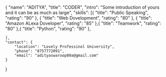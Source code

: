{
    "name": "ADITYA",
    "title": "CODER",
    "intro": "Some introduction of yours and it can be as much as large",
    "skills": [{
            "title": "Public Speaking",
            "rating": "90"
        },
        {
            "title": "Web Dovelopment",
            "rating": "80"
        },
        {
            "title": "Amazon ALexa Doveloper",
            "rating": "85"
        },{
            "title": "Teamwork",
            "rating": "80"
        },{
            "title": "Python",
            "rating": "90"
        },

    ],
    "contact": {
        "location": "Lovely Professinol University",
        "phone": "8757772091",
        "email": "adityaswaroop80a@gmail.com"
    }
}
